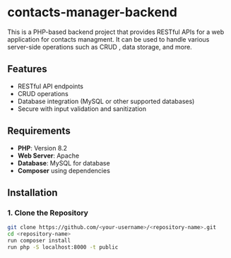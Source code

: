 # contacts-manager-backend

This is a PHP-based backend project that provides RESTful APIs for a web application for contacts managment. It can be used to handle various server-side operations such as CRUD , data storage, and more.

## Features

- RESTful API endpoints
- CRUD operations
- Database integration (MySQL or other supported databases)
- Secure with input validation and sanitization

## Requirements

- **PHP**: Version 8.2 
- **Web Server**: Apache 
- **Database**: MySQL for database
- **Composer**  using dependencies

## Installation

### 1. Clone the Repository

```bash
git clone https://github.com/<your-username>/<repository-name>.git
cd <repository-name>
run composer install 
run php -S localhost:8000 -t public
